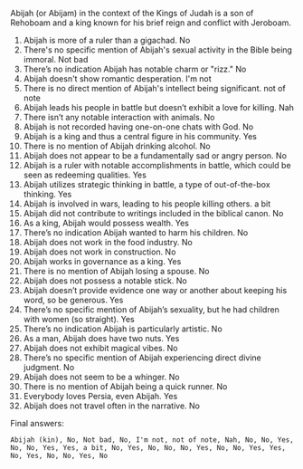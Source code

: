 Abijah (or Abijam) in the context of the Kings of Judah is a son of Rehoboam and a king known for his brief reign and conflict with Jeroboam.

1. Abijah is more of a ruler than a gigachad. No
2. There's no specific mention of Abijah's sexual activity in the Bible being immoral. Not bad
3. There’s no indication Abijah has notable charm or "rizz." No
4. Abijah doesn't show romantic desperation. I'm not
5. There is no direct mention of Abijah's intellect being significant. not of note
6. Abijah leads his people in battle but doesn’t exhibit a love for killing. Nah
7. There isn’t any notable interaction with animals. No
8. Abijah is not recorded having one-on-one chats with God. No
9. Abijah is a king and thus a central figure in his community. Yes
10. There is no mention of Abijah drinking alcohol. No
11. Abijah does not appear to be a fundamentally sad or angry person. No
12. Abijah is a ruler with notable accomplishments in battle, which could be seen as redeeming qualities. Yes
13. Abijah utilizes strategic thinking in battle, a type of out-of-the-box thinking. Yes
14. Abijah is involved in wars, leading to his people killing others. a bit
15. Abijah did not contribute to writings included in the biblical canon. No
16. As a king, Abijah would possess wealth. Yes
17. There’s no indication Abijah wanted to harm his children. No
18. Abijah does not work in the food industry. No
19. Abijah does not work in construction. No
20. Abijah works in governance as a king. Yes
21. There is no mention of Abijah losing a spouse. No
22. Abijah does not possess a notable stick. No
23. Abijah doesn’t provide evidence one way or another about keeping his word, so be generous. Yes
24. There’s no specific mention of Abijah’s sexuality, but he had children with women (so straight). Yes
25. There’s no indication Abijah is particularly artistic. No
26. As a man, Abijah does have two nuts. Yes
27. Abijah does not exhibit magical vibes. No
28. There’s no specific mention of Abijah experiencing direct divine judgment. No
29. Abijah does not seem to be a whinger. No
30. There is no mention of Abijah being a quick runner. No
31. Everybody loves Persia, even Abijah. Yes
32. Abijah does not travel often in the narrative. No

Final answers:

```Abijah (kin), No, Not bad, No, I'm not, not of note, Nah, No, No, Yes, No, No, Yes, Yes, a bit, No, Yes, No, No, No, Yes, No, No, Yes, Yes, No, Yes, No, No, Yes, No```